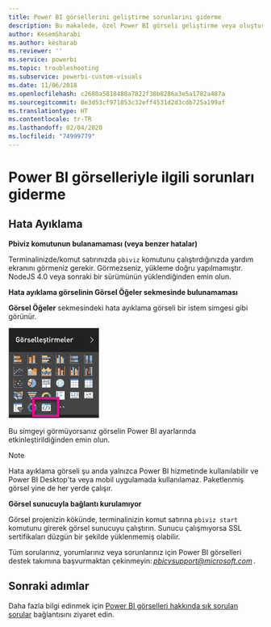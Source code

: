 ```yaml
---
title: Power BI görsellerini geliştirme sorunlarını giderme
description: Bu makalede, özel Power BI görseli geliştirme veya oluşturma sırasında karşılaşabileceğiniz bazı yaygın sorunlar açıklanır.
author: KesemSharabi
ms.author: kesharab
ms.reviewer: ''
ms.service: powerbi
ms.topic: troubleshooting
ms.subservice: powerbi-custom-visuals
ms.date: 11/06/2018
ms.openlocfilehash: c2680a5818488a7822f38b8286a3e5a1782a487a
ms.sourcegitcommit: 8e3d53cf971853c32eff4531d2d3cdb725a199af
ms.translationtype: HT
ms.contentlocale: tr-TR
ms.lasthandoff: 02/04/2020
ms.locfileid: "74999779"
---
```

# <a name="troubleshoot-power-bi-visuals"></a>Power BI görselleriyle ilgili sorunları giderme

## <a name="debug"></a>Hata Ayıklama

**Pbiviz komutunun bulanamaması (veya benzer hatalar)**

Terminalinizde/komut satırınızda `pbiviz` komutunu çalıştırdığınızda yardım ekranını görmeniz gerekir. Görmezseniz, yükleme doğru yapılmamıştır. NodeJS 4.0 veya sonraki bir sürümünün yüklendiğinden emin olun.

**Hata ayıklama görselinin Görsel Öğeler sekmesinde bulunamaması**

**Görsel Öğeler** sekmesindeki hata ayıklama görseli bir istem simgesi gibi görünür.

![Görsel seçimi](media/power-bi-custom-visuals-troubleshoot/powerbi-developer-visual-selection.png)

Bu simgeyi görmüyorsanız görselin Power BI ayarlarında etkinleştirildiğinden emin olun.

> [!NOTE]
> Hata ayıklama görseli şu anda yalnızca Power BI hizmetinde kullanılabilir ve Power BI Desktop'ta veya mobil uygulamada kullanılamaz. Paketlenmiş görsel yine de her yerde çalışır.

**Görsel sunucuyla bağlantı kurulamıyor**

Görsel projenizin kökünde, terminalinizin komut satırına `pbiviz start` komutunu girerek görsel sunucuyu çalıştırın. Sunucu çalışmıyorsa SSL sertifikaları düzgün bir şekilde yüklenmemiş olabilir.

Tüm sorularınız, yorumlarınız veya sorunlarınız için Power BI görselleri destek takımına başvurmaktan çekinmeyin: *pbicvsupport@microsoft.com* .

## <a name="next-steps"></a>Sonraki adımlar

Daha fazla bilgi edinmek için [Power BI görselleri hakkında sık sorulan sorular](power-bi-custom-visuals-faq.md#organizational-power-bi-visuals) bağlantısını ziyaret edin.